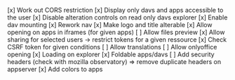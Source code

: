 [x] Work out CORS restriction
[x] Display only davs and apps accessible to the user
[x] Disable alteration controls on read only davs explorer
[x] Enable dav mounting
[x] Rework nav
[x] Make logo and title alterable
[x] Allow opening on apps in iframes (for given apps)
[ ] Allow files preview
[x] Allow sharing for selected users -> restrict tokens for a given ressource
[x] Check CSRF token for given conditions
[ ] Allow translations
[ ] Allow onlyoffice opening
[x] Loading on explorer
[x] Foldable apps/davs
[ ] Add security headers (check with mozilla observatory) => remove duplicate headers on appserver
[x] Add colors to apps
